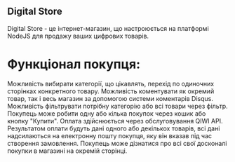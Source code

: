 ## Digital Store 
Digital Store - це інтернет-магазин, що настроюється на платформі NodeJS для продажу ваших цифрових товарів.
# Функціонал покупця:

Можливість вибирати категорії, що цікавлять, перехід по одиночних сторінках конкретного товару.
Можливість коментувати як окремий товар, так і весь магазин за допомогою системи коментарів Disqus.
Можливість фільтрувати потрібну категорію або всі товари через фільтр.
Покупець може робити одну або кілька покупок через кошик або кнопку "Купити".
Оплата здійснюється через обслуговування QIWI API.
Результатом оплати будуть дані одного або декількох товарів, всі дані надсилаються на електронну пошту покупця, яку він вказав під час створення замовлення.
Покупець може дізнатися про всі свої досконалі покупки в магазині на окремій сторінці.
